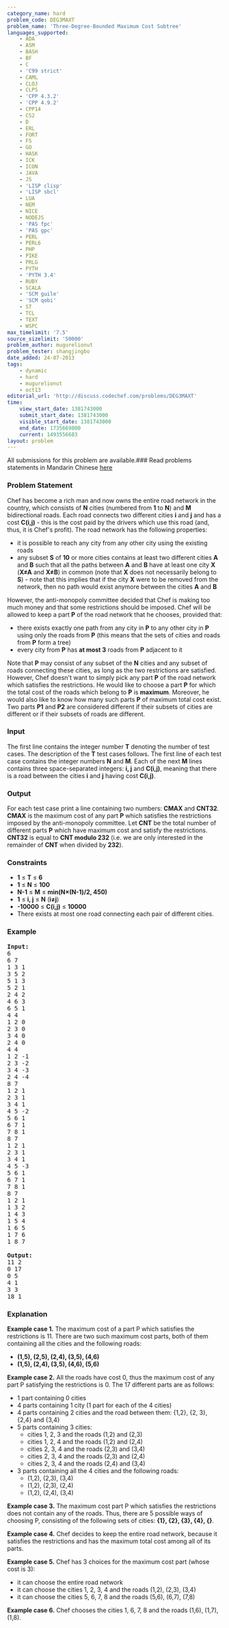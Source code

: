 ```yaml
---
category_name: hard
problem_code: DEG3MAXT
problem_name: 'Three-Degree-Bounded Maximum Cost Subtree'
languages_supported:
    - ADA
    - ASM
    - BASH
    - BF
    - C
    - 'C99 strict'
    - CAML
    - CLOJ
    - CLPS
    - 'CPP 4.3.2'
    - 'CPP 4.9.2'
    - CPP14
    - CS2
    - D
    - ERL
    - FORT
    - FS
    - GO
    - HASK
    - ICK
    - ICON
    - JAVA
    - JS
    - 'LISP clisp'
    - 'LISP sbcl'
    - LUA
    - NEM
    - NICE
    - NODEJS
    - 'PAS fpc'
    - 'PAS gpc'
    - PERL
    - PERL6
    - PHP
    - PIKE
    - PRLG
    - PYTH
    - 'PYTH 3.4'
    - RUBY
    - SCALA
    - 'SCM guile'
    - 'SCM qobi'
    - ST
    - TCL
    - TEXT
    - WSPC
max_timelimit: '7.5'
source_sizelimit: '50000'
problem_author: mugurelionut
problem_tester: shangjingbo
date_added: 24-07-2013
tags:
    - dynamic
    - hard
    - mugurelionut
    - oct13
editorial_url: 'http://discuss.codechef.com/problems/DEG3MAXT'
time:
    view_start_date: 1381743000
    submit_start_date: 1381743000
    visible_start_date: 1381743000
    end_date: 1735669800
    current: 1493556683
layout: problem
---
```

All submissions for this problem are available.###  Read problems statements in Mandarin Chinese [here](http://www.codechef.com/download/translated/OCT13/mandarin/DEG3MAXT.pdf)

### Problem Statement

Chef has become a rich man and now owns the entire road network in the country, which consists of **N** cities (numbered from **1** to **N**) and **M** bidirectional roads. Each road connects two different cities **i** and **j** and has a cost **C(i,j)** - this is the cost paid by the drivers which use this road (and, thus, it is Chef's profit). The road network has the following properties:

- it is possible to reach any city from any other city using the existing roads
- any subset **S** of **10** or more cities contains at least two different cities **A** and **B** such that all the paths between **A** and **B** have at least one city **X** (**X≠A** and **X≠B**) in common (note that **X** does not necessarily belong to **S**) - note that this implies that if the city **X** were to be removed from the network, then no path would exist anymore between the cities **A** and **B**

However, the anti-monopoly committee decided that Chef is making too much money and that some restrictions should be imposed. Chef will be allowed to keep a part **P** of the road network that he chooses, provided that:

- there exists exactly one path from any city in **P** to any other city in **P** using only the roads from **P** (this means that the sets of cities and roads from **P** form a tree)
- every city from **P** has **at most 3** roads from **P** adjacent to it

Note that **P** may consist of any subset of the **N** cities and any subset of roads connecting these cities, as long as the two restrictions are satisfied. However, Chef doesn't want to simply pick any part **P** of the road network which satisfies the restrictions. He would like to choose a part **P** for which the total cost of the roads which belong to **P** is **maximum**. Moreover, he would also like to know how many such parts **P** of maximum total cost exist. Two parts **P1** and **P2** are considered different if their subsets of cities are different or if their subsets of roads are different.

### Input

The first line contains the integer number **T** denoting the number of test cases. The description of the **T** test cases follows. The first line of each test case contains the integer numbers **N** and **M**. Each of the next **M** lines contains three space-separated integers: **i, j** and **C(i,j)**, meaning that there is a road between the cities **i** and **j** having cost **C(i,j)**.

### Output

For each test case print a line containing two numbers: **CMAX** and **CNT32**. **CMAX** is the maximum cost of any part **P** which satisfies the restrictions imposed by the anti-monopoly committee. Let **CNT** be the total number of different parts **P** which have maximum cost and satisfy the restrictions. **CNT32** is equal to **CNT modulo 232** (i.e. we are only interested in the remainder of **CNT** when divided by **232**).

### Constraints

- **1** ≤ **T** ≤ **6**
- **1** ≤ **N** ≤ **100**
- **N-1** ≤ **M** ≤ **min(N×(N-1)/2, 450)**
- **1** ≤ **i, j** ≤ **N** (**i≠j**)
- **-10000** ≤ **C(i,j)** ≤ **10000**
- There exists at most one road connecting each pair of different cities.

### Example

<pre><b>Input:</b>
6
6 7
1 3 1
3 5 2
5 1 3
5 2 1
2 4 2
4 6 3
6 5 1
4 4
1 2 0
2 3 0
3 4 0
2 4 0
4 4
1 2 -1
2 3 -2
3 4 -3
2 4 -4
8 7
1 2 1
2 3 1
3 4 1
4 5 -2
5 6 1
6 7 1
7 8 1
8 7
1 2 1
2 3 1
3 4 1
4 5 -3
5 6 1
6 7 1
7 8 1
8 7
1 2 1
1 3 2
1 4 3
1 5 4
1 6 5
1 7 6
1 8 7

<b>Output:</b>
11 2
0 17
0 5
4 1
3 3
18 1
</pre>
### Explanation

**Example case 1.** The maximum cost of a part P which satisfies the restrictions is 11. There are two such maximum cost parts, both of them containing all the cities and the following roads:

- **(1,5), (2,5), (2,4), (3,5), (4,6)**
- **(1,5), (2,4), (3,5), (4,6), (5,6)**

**Example case 2.** All the roads have cost 0, thus the maximum cost of any part P satisfying the restrictions is 0. The 17 different parts are as follows:

- 1 part containing 0 cities
- 4 parts containing 1 city (1 part for each of the 4 cities)
- 4 parts containing 2 cities and the road between them: {1,2}, {2, 3}, {2,4} and {3,4}
- 5 parts containing 3 cities: 
    - cities 1, 2, 3 and the roads (1,2) and (2,3)
    - cities 1, 2, 4 and the roads (1,2) and (2,4)
    - cities 2, 3, 4 and the roads (2,3) and (3,4)
    - cities 2, 3, 4 and the roads (2,3) and (2,4)
    - cities 2, 3, 4 and the roads (2,4) and (3,4)
- 3 parts containing all the 4 cities and the following roads: 
    - (1,2), (2,3), (3,4)
    - (1,2), (2,3), (2,4)
    - (1,2), (2,4), (3,4)

**Example case 3.** The maximum cost part P which satisfies the restrictions does not contain any of the roads. Thus, there are 5 possible ways of choosing P, consisting of the following sets of cities: **{1}, {2}, {3}, {4}, {}**.

**Example case 4.** Chef decides to keep the entire road network, because it satisfies the restrictions and has the maximum total cost among all of its parts.

**Example case 5.** Chef has 3 choices for the maximum cost part (whose cost is 3):

- it can choose the entire road network
- it can choose the cities 1, 2, 3, 4 and the roads (1,2), (2,3), (3,4)
- it can choose the cities 5, 6, 7, 8 and the roads (5,6), (6,7), (7,8)

**Example case 6.** Chef chooses the cities 1, 6, 7, 8 and the roads (1,6), (1,7), (1,8).
